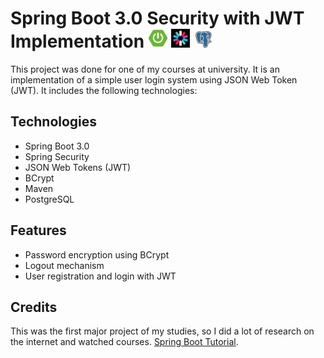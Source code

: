 # Spring Boot 3.0 Security with JWT Implementation  <img src="img/spring-boot.png" alt="Spring Boot" width="30"> <img src="img/jwt.png" alt="JWT" width="30"> <img src="img/postgresql.png" alt="pgSQL" width="30">

 This project was done for one of my courses at university. It is an implementation of a simple user login system using JSON Web Token (JWT). It includes the following technologies:
 ## Technologies
- Spring Boot 3.0
- Spring Security
- JSON Web Tokens (JWT)
- BCrypt
- Maven
- PostgreSQL
## Features 
- Password encryption using BCrypt
- Logout mechanism
- User registration and login with JWT
## Credits
This was the first major project of my studies, so I did a lot of research on the internet and watched courses. [Spring Boot Tutorial](https://www.youtube.com/watch?v=9SGDpanrc8U).
